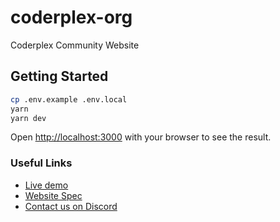 # coderplex-org

Coderplex Community Website

## Getting Started

```bash
cp .env.example .env.local
yarn
yarn dev
```

Open [http://localhost:3000](http://localhost:3000) with your browser to see the result.

### Useful Links

- [Live demo](https://beta.coderplex.org)
- [Website Spec](https://github.com/coderplex-org/coderplex/wiki/New-Coderplex-Community-Website)
- [Contact us on Discord](https://chat.coderplex.org)
